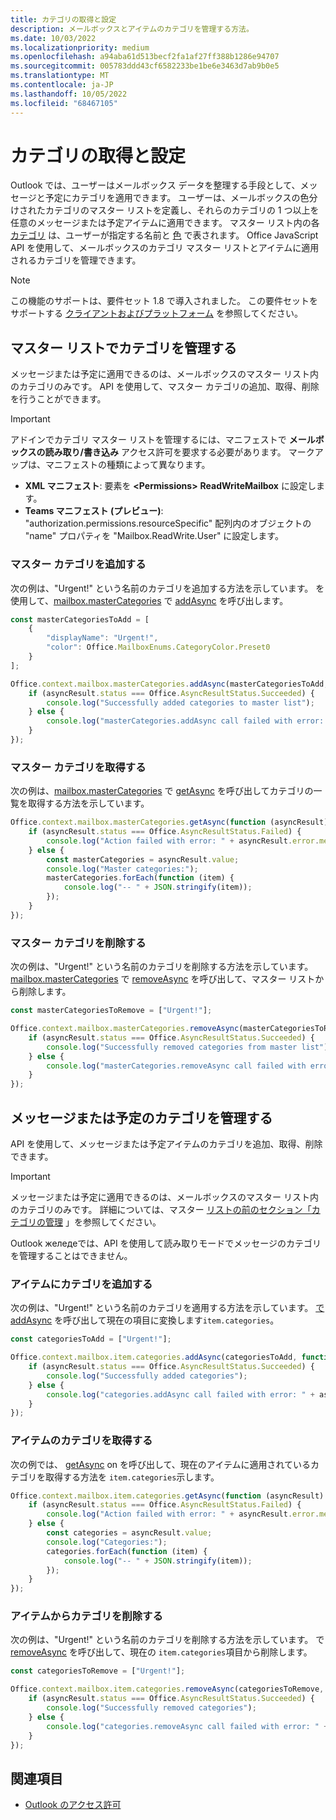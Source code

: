 ```yaml
---
title: カテゴリの取得と設定
description: メールボックスとアイテムのカテゴリを管理する方法。
ms.date: 10/03/2022
ms.localizationpriority: medium
ms.openlocfilehash: a94aba61d513becf2fa1af27ff388b1286e94707
ms.sourcegitcommit: 005783ddd43cf6582233be1be6e3463d7ab9b0e5
ms.translationtype: MT
ms.contentlocale: ja-JP
ms.lasthandoff: 10/05/2022
ms.locfileid: "68467105"
---
```

# <a name="get-and-set-categories"></a>カテゴリの取得と設定

Outlook では、ユーザーはメールボックス データを整理する手段として、メッセージと予定にカテゴリを適用できます。 ユーザーは、メールボックスの色分けされたカテゴリのマスター リストを定義し、それらのカテゴリの 1 つ以上を任意のメッセージまたは予定アイテムに適用できます。 マスター リスト内の各 [カテゴリ](/javascript/api/outlook/office.categorydetails) は、ユーザーが指定する名前と [色](/javascript/api/outlook/office.mailboxenums.categorycolor) で表されます。 Office JavaScript API を使用して、メールボックスのカテゴリ マスター リストとアイテムに適用されるカテゴリを管理できます。

> [!NOTE]
> この機能のサポートは、要件セット 1.8 で導入されました。 この要件セットをサポートする [クライアントおよびプラットフォーム](/javascript/api/requirement-sets/outlook/outlook-api-requirement-sets#requirement-sets-supported-by-exchange-servers-and-outlook-clients) を参照してください。

## <a name="manage-categories-in-the-master-list"></a>マスター リストでカテゴリを管理する

メッセージまたは予定に適用できるのは、メールボックスのマスター リスト内のカテゴリのみです。 API を使用して、マスター カテゴリの追加、取得、削除を行うことができます。

> [!IMPORTANT]
> アドインでカテゴリ マスター リストを管理するには、マニフェストで **メールボックスの読み取り/書き込み** アクセス許可を要求する必要があります。 マークアップは、マニフェストの種類によって異なります。
>
> - **XML マニフェスト**: 要素を **\<Permissions\>** **ReadWriteMailbox** に設定します。
> - **Teams マニフェスト (プレビュー)**: "authorization.permissions.resourceSpecific" 配列内のオブジェクトの "name" プロパティを "Mailbox.ReadWrite.User" に設定します。

### <a name="add-master-categories"></a>マスター カテゴリを追加する

次の例は、"Urgent!" という名前のカテゴリを追加する方法を示しています。 を使用して、[mailbox.masterCategories](/javascript/api/outlook/office.mailbox#outlook-office-mailbox-mastercategories-member) で [addAsync](/javascript/api/outlook/office.mastercategories#outlook-office-mastercategories-addasync-member(1)) を呼び出します。

```js
const masterCategoriesToAdd = [
    {
        "displayName": "Urgent!",
        "color": Office.MailboxEnums.CategoryColor.Preset0
    }
];

Office.context.mailbox.masterCategories.addAsync(masterCategoriesToAdd, function (asyncResult) {
    if (asyncResult.status === Office.AsyncResultStatus.Succeeded) {
        console.log("Successfully added categories to master list");
    } else {
        console.log("masterCategories.addAsync call failed with error: " + asyncResult.error.message);
    }
});
```

### <a name="get-master-categories"></a>マスター カテゴリを取得する

次の例は、[mailbox.masterCategories](/javascript/api/outlook/office.mailbox#outlook-office-mailbox-mastercategories-member) で [getAsync](/javascript/api/outlook/office.mastercategories#outlook-office-mastercategories-getasync-member(1)) を呼び出してカテゴリの一覧を取得する方法を示しています。

```js
Office.context.mailbox.masterCategories.getAsync(function (asyncResult) {
    if (asyncResult.status === Office.AsyncResultStatus.Failed) {
        console.log("Action failed with error: " + asyncResult.error.message);
    } else {
        const masterCategories = asyncResult.value;
        console.log("Master categories:");
        masterCategories.forEach(function (item) {
            console.log("-- " + JSON.stringify(item));
        });
    }
});
```

### <a name="remove-master-categories"></a>マスター カテゴリを削除する

次の例は、"Urgent!" という名前のカテゴリを削除する方法を示しています。 [mailbox.masterCategories](/javascript/api/outlook/office.mailbox#outlook-office-mailbox-mastercategories-member) で [removeAsync](/javascript/api/outlook/office.mastercategories#outlook-office-mastercategories-removeasync-member(1)) を呼び出して、マスター リストから削除します。

```js
const masterCategoriesToRemove = ["Urgent!"];

Office.context.mailbox.masterCategories.removeAsync(masterCategoriesToRemove, function (asyncResult) {
    if (asyncResult.status === Office.AsyncResultStatus.Succeeded) {
        console.log("Successfully removed categories from master list");
    } else {
        console.log("masterCategories.removeAsync call failed with error: " + asyncResult.error.message);
    }
});
```

## <a name="manage-categories-on-a-message-or-appointment"></a>メッセージまたは予定のカテゴリを管理する

API を使用して、メッセージまたは予定アイテムのカテゴリを追加、取得、削除できます。

> [!IMPORTANT]
> メッセージまたは予定に適用できるのは、メールボックスのマスター リスト内のカテゴリのみです。 詳細については、マスター [リストの前のセクション「カテゴリの管理](#manage-categories-in-the-master-list) 」を参照してください。
>
> Outlook желедеでは、API を使用して読み取りモードでメッセージのカテゴリを管理することはできません。

### <a name="add-categories-to-an-item"></a>アイテムにカテゴリを追加する

次の例は、"Urgent!" という名前のカテゴリを適用する方法を示しています。 [で addAsync](/javascript/api/outlook/office.categories#outlook-office-categories-addasync-member(1)) を呼び出して現在の項目に変換します`item.categories`。

```js
const categoriesToAdd = ["Urgent!"];

Office.context.mailbox.item.categories.addAsync(categoriesToAdd, function (asyncResult) {
    if (asyncResult.status === Office.AsyncResultStatus.Succeeded) {
        console.log("Successfully added categories");
    } else {
        console.log("categories.addAsync call failed with error: " + asyncResult.error.message);
    }
});
```

### <a name="get-an-items-categories"></a>アイテムのカテゴリを取得する

次の例では、 [getAsync](/javascript/api/outlook/office.categories#outlook-office-categories-getasync-member(1)) on を呼び出して、現在のアイテムに適用されているカテゴリを取得する方法を `item.categories`示します。

```js
Office.context.mailbox.item.categories.getAsync(function (asyncResult) {
    if (asyncResult.status === Office.AsyncResultStatus.Failed) {
        console.log("Action failed with error: " + asyncResult.error.message);
    } else {
        const categories = asyncResult.value;
        console.log("Categories:");
        categories.forEach(function (item) {
            console.log("-- " + JSON.stringify(item));
        });
    }
});
```

### <a name="remove-categories-from-an-item"></a>アイテムからカテゴリを削除する

次の例は、"Urgent!" という名前のカテゴリを削除する方法を示しています。 で [removeAsync](/javascript/api/outlook/office.categories#outlook-office-categories-removeasync-member(1)) を呼び出して、現在の `item.categories`項目から削除します。

```js
const categoriesToRemove = ["Urgent!"];

Office.context.mailbox.item.categories.removeAsync(categoriesToRemove, function (asyncResult) {
    if (asyncResult.status === Office.AsyncResultStatus.Succeeded) {
        console.log("Successfully removed categories");
    } else {
        console.log("categories.removeAsync call failed with error: " + asyncResult.error.message);
    }
});
```

## <a name="see-also"></a>関連項目

- [Outlook のアクセス許可](understanding-outlook-add-in-permissions.md)
